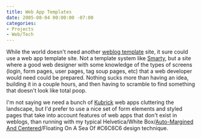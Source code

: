 ```yaml
---
title: Web App Templates
date: 2005-08-04 00:00:00 -07:00
categories:
- Projects
- Web/Tech
---
```


<p>
While the world doesn't need another <a href="http://www.google.com/search?q=weblog+templates">weblog template</a> site, it sure could use a web app template site. Not a template system like <a href="http://smarty.php.net/">Smarty</a>, but a site where a good web designer with some knowledge of the types of screens (login, form pages, user pages, tag soup pages, etc) that a web developer would need could be prepared. Nothing sucks more than having an idea, building it in a couple hours,  and then having to scramble to find something that doesn't look like total poop.
</p>
<p>
I'm not saying we need a bunch of <a href="http://binarybonsai.com/kubrick/">Kubrick</a> web apps cluttering the landscape, but I'd prefer to use a nice set of form elements and styled pages that take into account features of web apps that don't exist in weblogs, than running with my typical Helvetica/White Box/<a href="http://www.simplebits.com/notebook/2004/09/08/centering.html">Auto-Margined And Centered</a>/Floating On A Sea Of #C6C6C6 design technique.
</p>
